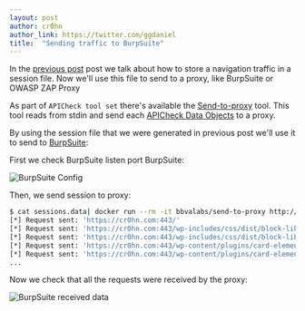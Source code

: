 ```yaml
---
layout: post
author: cr0hn
author_link: https://twitter.com/ggdaniel
title:  "Sending traffic to BurpSuite"
---
```


In the [previous post](https://bbva.github.io/apicheck/2020/05/08/save-navigation-sessions.html) post we talk about how to store a navigation traffic in a session file. Now we'll use this file to send to a proxy, like BurpSuite or OWASP ZAP Proxy
<!--more-->

As part of `APICheck tool set` there's available the [Send-to-proxy](https://bbva.github.io/apicheck/tools/apicheck/send-to-proxy) tool. This tool reads from stdin and send each [APICheck Data Objects](https://bbva.github.io/apicheck/docs/building-new-tools#apicheck-data-format) to a proxy.

By using the session file that we were generated in previous post we'll use it to send to [BurpSuite](https://portswigger.net):

First we check BurpSuite listen port BurpSuite:

![BurpSuite Config](https://i.ibb.co/SKyMcLk/burpsuite-listen-addr.png)

Then, we send session to proxy:

```bash
$ cat sessions.data| docker run --rm -it bbvalabs/send-to-proxy http://127.0.0.1:9000
[*] Request sent: 'https://cr0hn.com:443/'
[*] Request sent: 'https://cr0hn.com:443/wp-includes/css/dist/block-library/style.min.css'
[*] Request sent: 'https://cr0hn.com:443/wp-includes/css/dist/block-library/theme.min.css'
[*] Request sent: 'https://cr0hn.com:443/wp-content/plugins/card-elements-for-elementor/assets/css/common-card-style.css'
[*] Request sent: 'https://cr0hn.com:443/wp-content/plugins/card-elements-for-elementor/assets/css/testimonial-card-style.css'
...
``` 

Now we check that all the requests were received by the proxy:

![BurpSuite received data](https://i.ibb.co/vzXLpk7/burpsuite-send-to-proxy.png)

